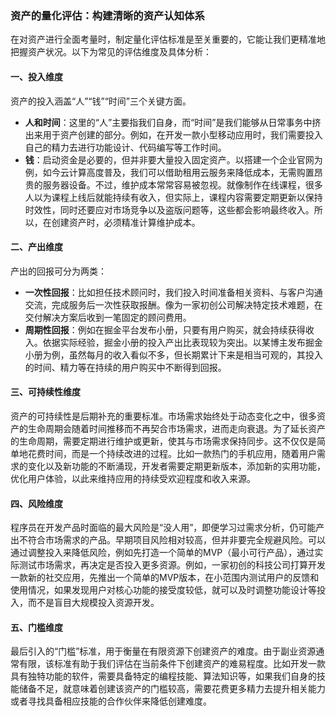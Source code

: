 ### 资产的量化评估：构建清晰的资产认知体系

在对资产进行全面考量时，制定量化评估标准是至关重要的，它能让我们更精准地把握资产状况。以下为常见的评估维度及具体分析：


#### 一、投入维度
资产的投入涵盖“人”“钱”“时间”三个关键方面。
 - **人和时间**：这里的“人”主要指我们自身，而“时间”是我们能够从日常事务中挤出来用于资产创建的部分。例如，在开发一款小型移动应用时，我们需要投入自己的精力去进行功能设计、代码编写等工作时间。
 - **钱**：启动资金是必要的，但并非要大量投入固定资产。以搭建一个企业官网为例，如今云计算高度普及，我们可以借助租用云服务来降低成本，无需购置昂贵的服务器设备。不过，维护成本常常容易被忽视。就像制作在线课程，很多人以为课程上线后就能持续有收入，但实际上，课程内容需要定期更新以保持时效性，同时还要应对市场竞争以及盗版问题等，这些都会影响最终收入。所以，在创建资产时，必须精准计算维护成本。


#### 二、产出维度
产出的回报可分为两类：
 - **一次性回报**：比如担任技术顾问时，我们投入时间准备相关资料、与客户沟通交流，完成服务后一次性获取报酬。像为一家初创公司解决特定技术难题，在交付解决方案后收到一笔固定的顾问费用。
 - **周期性回报**：例如在掘金平台发布小册，只要有用户购买，就会持续获得收入。依据实际经验，掘金小册的投入产出比表现较为突出。以某博主发布掘金小册为例，虽然每月的收入看似不多，但长期累计下来是相当可观的，其投入的时间、精力等在持续的用户购买中不断得到回报。


#### 三、可持续性维度
资产的可持续性是后期补充的重要标准。市场需求始终处于动态变化之中，很多资产的生命周期会随着时间推移而不再契合市场需求，进而走向衰退。为了延长资产的生命周期，需要定期进行维护或更新，使其与市场需求保持同步。这不仅仅是简单地花费时间，而是一个持续改进的过程。比如一款热门的手机应用，随着用户需求的变化以及新功能的不断涌现，开发者需要定期更新版本，添加新的实用功能，优化用户体验，以此来维持应用的持续受欢迎程度和收入来源。


#### 四、风险维度
程序员在开发产品时面临的最大风险是“没人用”，即便学习过需求分析，仍可能产出不符合市场需求的产品。早期项目风险相对较高，但并非要完全规避风险。可以通过调整投入来降低风险，例如先打造一个简单的MVP（最小可行产品），通过实际测试市场需求，再决定是否投入更多资源。例如，一家初创的科技公司打算开发一款新的社交应用，先推出一个简单的MVP版本，在小范围内测试用户的反馈和使用情况，如果发现用户对核心功能的接受度较低，就可以及时调整功能设计等投入，而不是盲目大规模投入资源开发。


#### 五、门槛维度
最后引入的“门槛”标准，用于衡量在有限资源下创建资产的难度。由于副业资源通常有限，该标准有助于我们评估在当前条件下创建资产的难易程度。比如开发一款具有独特功能的软件，需要具备特定的编程技能、算法知识等，如果我们自身的技能储备不足，就意味着创建该资产的门槛较高，需要花费更多精力去提升相关能力或者寻找具备相应技能的合作伙伴来降低创建难度。 